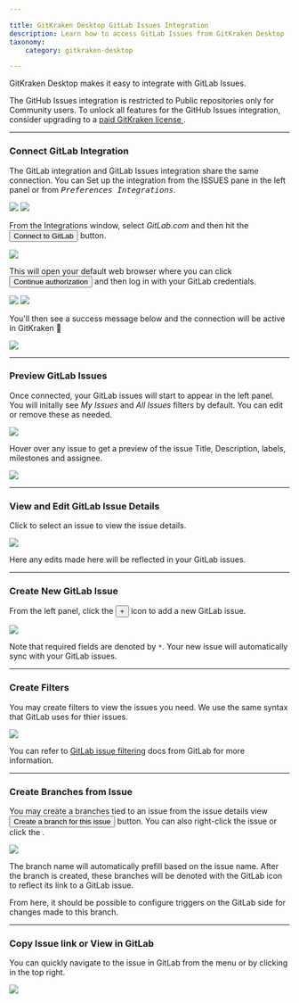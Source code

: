 ```yaml
---

title: GitKraken Desktop GitLab Issues Integration
description: Learn how to access GitLab Issues from GitKraken Desktop
taxonomy:
    category: gitkraken-desktop

---
```


GitKraken Desktop makes it easy to integrate with GitLab Issues.

<div class='callout callout--basic'>
    <p>The GitHub Issues integration is restricted to Public repositories only for Community users. To unlock all features for the GitHub Issues integration, consider upgrading to a <a href="https://gitkraken.com/pricing?source=help_center&product=gitkraken"> paid GitKraken license </a>. </p>
</div>

***

### Connect GitLab Integration

The GitLab integration and GitLab Issues integration share the same connection. You can Set up the integration from the ISSUES pane in the left panel or from <kbd><i>Preferences   <i class='fa fa-caret-right'></i>   Integrations</i></kbd>.

<img src="/wp-content/uploads/connect-gitlab-issues.png" srcset="/wp-content/uploads/connect-gitlab-issues@2x.png" class="help-center-img img-bordered">

<img src='/wp-content/uploads/preferences.png' class='center img-bordered'>

From the Integrations window, select _GitLab.com_ and then hit the <button class='button button--success button--ui button--nolink'>Connect to GitLab</button> button.

<img src="/wp-content/uploads/gitlab-authentication.png" srcset="/wp-content/uploads/gitlab-authentication@2x.png 2x" class="help-center-img img-bordered">

This will open your default web browser where you can click <button class='button button--success button--ui button--nolink'>Continue authorization</button> and then log in with your GitLab credentials.

<img src="/wp-content/uploads/authorize-gitlab.png" srcset="/wp-content/uploads/authorize-gitlab@2x.png 2x" class="help-center-img img-bordered">

<img src="/wp-content/uploads/gitlab-sign-in.png" srcset="/wp-content/uploads/gitlab-sign-in@2x.png 2x" class="help-center-img img-bordered">

You'll then see a success message below and the connection will be active in GitKraken 🎉

<img src="/wp-content/uploads/auth-success-gitlab-1.png" srcset="/wp-content/uploads/auth-success-gitlab-1@2x.png 2x" class="help-center-img img-bordered">

***

### Preview GitLab Issues

Once connected, your GitLab issues will start to appear in the left panel. You will initally see  _My Issues_ and _All Issues_ filters by default. You can edit or remove these as needed.

<img src="/wp-content/uploads/issue-list-gitlab.png" srcset="/wp-content/uploads/issue-list-gitlab@2x.png" class="help-center-img img-bordered">

Hover over any issue to get a preview of the issue Title, Description, labels, milestones and assignee.

<img src="/wp-content/uploads/view-issue-gitlab.png" srcset="/wp-content/uploads/view-issue-gitlab@2x.png" class="help-center-img img-bordered">

***

### View and Edit GitLab Issue Details

Click to select an issue to view the issue details.

<img src="/wp-content/uploads/gitlab-details.gif" class="help-center-img img-bordered">

Here any edits made here will be reflected in your GitLab issues.

***

### Create New GitLab Issue

From the left panel, click the <button class='button button--success button--ui button--nolink'>+</button> icon to add a new GitLab issue.

<img src="/wp-content/uploads/new-gitlab-issue.png" srcset="/wp-content/uploads/new-gitlab-issue@2x.png" class="help-center-img img-bordered">

Note that required fields are denoted by `*`. Your new issue will automatically sync with your GitLab issues.

***

### Create Filters

You may create filters to view the issues you need. We use the same syntax that GitLab uses for thier issues.

<img src="/wp-content/uploads/new-gitlab-filter.png" srcset="/wp-content/uploads/new-gitlab-filter@2x.png" class="help-center-img img-bordered">

You can refer to [GitLab issue filtering](https://docs.gitlab.com/ee/user/search/index.html#filtering-issue-and-merge-request-lists) docs from GitLab for more information.

***

### Create Branches from Issue

You may create a branches tied to an issue from the issue details view <button class='button button--success button--ui button--nolink'>Create a branch for this issue</button> button. You can also right-click the issue or click the <kbd> <i class="fa fa-ellipsis-v"></i> </kbd>.

<img src="/wp-content/uploads/create-branch-gitlab-issue.png" srcset="/wp-content/uploads/create-branch-gitlab-issue@2x.png" class="help-center-img img-bordered">

The branch name will automatically prefill based on the issue name. After the branch is created, these branches will be denoted with the GitLab icon to reflect its link to a GitLab issue.

From here, it should be possible to configure triggers on the GitLab side for changes made to this branch.

***

### Copy Issue link or View in GitLab

You can quickly navigate to the issue in GitLab from the <kbd> <i class="fa fa-ellipsis-v"></i> </kbd> menu or by clicking <i class="fa fa-external-link" aria-hidden="true"></i> in the top right.

<img src="/wp-content/uploads/link-to-gitlab-issue.png" srcset="/wp-content/uploads/link-to-gitlab-issue@2x.png" class="help-center-img img-bordered">


